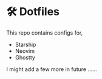 # 🛠️ Dotfiles

This repo contains configs for, 

- Starship
- Neovim
- Ghostty

I might add a few more in future ......
